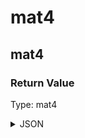 # mat4

## mat4


### Return Value

  Type: mat4

<details><summary>JSON</summary>

```
{
  "Type": "mat4",
  "Name": "mat4",
  "Value": "1.0 0.0 0.0 0.0 0.0 1.0 0.0 0.0 0.0 0.0 1.0 0.0 0.0 0.0 0.0 1.0",
  "Category": 6,
  "InputPins": [],
  "OutputPins": [
    {
      "Id": "",
      "Type": "mat4"
    }
  ]
}
```

</details>

